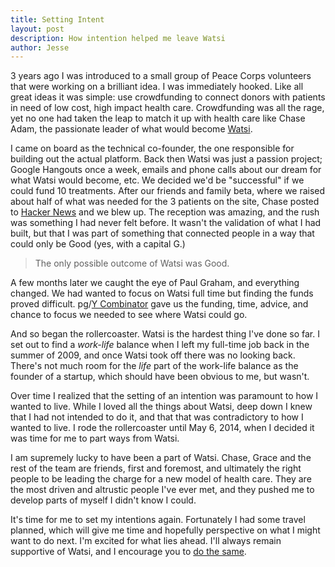 ```yaml
---
title: Setting Intent
layout: post
description: How intention helped me leave Watsi
author: Jesse
---
```


3 years ago I was introduced to a small group of Peace Corps volunteers that
were working on a brilliant idea. I was immediately hooked. Like all great ideas
it was simple: use crowdfunding to connect donors with patients in need of low
cost, high impact health care. Crowdfunding was all the rage, yet no one had
taken the leap to match it up with health care like Chase Adam, the passionate
leader of what would become [Watsi](https://watsi.org).

I came on board as the technical co-founder, the one responsible for building
out the actual platform. Back then Watsi was just a passion project; Google
Hangouts once a week, emails and phone calls about our dream for what Watsi
would become, etc. We decided we'd be "successful" if we could fund 10
treatments. After our friends and family beta, where we raised about half of
what was needed for the 3 patients on the site, Chase posted to
[Hacker News](https://news.ycombinator.com/item?id=4424081) and we blew up.
The reception was amazing, and the rush was something I had never felt before.
It wasn't the validation of what I had built, but that I was part of something
that connected people in a way that could only be Good (yes, with a capital G.)

> The only possible outcome of Watsi was Good.

A few months later we caught the eye of Paul Graham, and everything changed.
We had wanted to focus on Watsi full time but finding the funds proved
difficult. pg/[Y Combinator](http://ycombinator.com/watsi.html) gave us the
funding, time, advice, and chance to focus we needed to see where Watsi could
go.

And so began the rollercoaster. Watsi is the hardest thing I've done so far.
I set out to find a *work-life* balance when I left my full-time job back in the
summer of 2009, and once Watsi took off there was no looking back. There's not
much room for the *life* part of the work-life balance as the founder of a
startup, which should have been obvious to me, but wasn't.

Over time I realized that the setting of an intention was paramount to how I
wanted to live. While I loved all the things about Watsi, deep down I knew that
I had not intended to do it, and that that was contradictory to how I wanted to
live. I rode the rollercoaster until May 6, 2014, when I decided it was time
for me to part ways from Watsi.

I am supremely lucky to have been a part of Watsi. Chase, Grace and the rest of
the team are friends, first and foremost, and ultimately the right people to be
leading the charge for a new model of health care. They are the most driven and
altrustic people I've ever met, and they pushed me to develop parts of myself
I didn't know I could.

It's time for me to set my intentions again. Fortunately I had some travel
planned, which will give me time and hopefully perspective on what I might
want to do next. I'm excited for what lies ahead. I'll always remain supportive
of Watsi, and I encourage you to [do the same](https://watsi.org/monthly).

